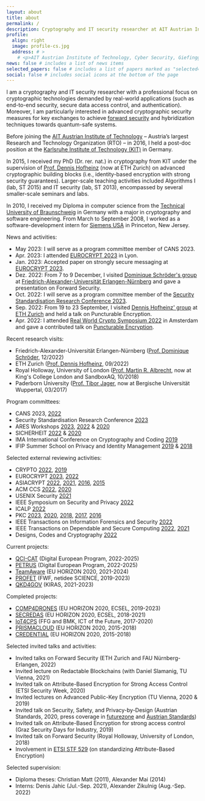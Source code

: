 ```yaml
---
layout: about
title: about
permalink: /
description: Cryptography and IT security researcher at AIT Austrian Institute of Technology, Vienna; PhD in cryptography from Karlsruhe Institute of Technology, Germany.
profile:
  align: right
  image: profile-cs.jpg
  address: # >
    # <p>AIT Austrian Institute of Technology, Cyber Security, Giefinggasse 4, 1220 Vienna, Austria, first name dot last name at ait dot ac dot at</p>
news: false # includes a list of news items
selected_papers: false # includes a list of papers marked as "selected={true}"
social: false # includes social icons at the bottom of the page
---
```


I am a cryptography and IT security researcher with a professional focus on cryptographic technologies demanded by real-world applications (such as end-to-end security, secure data access control, and authentication). Moreover, I am particularly interested in advanced cryptographic security measures for key exchanges to achieve <a href="{{ '/blog/2021/PE/' | relative_url }}">forward security</a> and hybridization techniques towards quantum-safe systems.

Before joining the <a href="https://www.ait.ac.at" target="_blank" rel="noopener">AIT Austrian Institute of Technology</a> – Austria’s largest Research and Technology Organization (RTO) – in 2016, I held a post-doc position at the <a href="https://kit.edu" target="_blank" rel="nooppener">Karlsruhe Institute of Technology (KIT)</a> in Germany.

In 2015, I received my PhD (Dr. rer. nat.) in cryptography from KIT under the supervision of <a href="https://people.inf.ethz.ch/dhofheinz" target="_blank" rel="noopener">Prof. Dennis Hofheinz</a> (now at ETH Zurich) on advanced cryptographic building blocks (i.e., identity-based encryption with strong security guarantees). Larger-scale teaching activities included Algorithms I (lab, ST 2015) and IT security (lab, ST 2013), encompassed by several smaller-scale seminars and labs.

In 2010, I received my Diploma in computer science from the <a href="https://www.tu-braunschweig.de/en/" target="_blank" rel="nooppener">Technical University of Braunschweig</a> in Germany with a major in cryptography and software engineering. From March to September 2008, I worked as a software-development intern for <a href="https://www.siemens.com/us/en.html" target="_blank" rel="nooppener">Siemens USA</a> in Princeton, New Jersey.

News and activities: 
<ul>
 <li>May 2023: I will serve as a program committee member of CANS 2023.</li>
 <li>Apr. 2023: I attended <a href="https://eurocrypt.iacr.org/2023/" target="_blank" rel="noopener">EUROCRYPT 2023</a> in Lyon.</li>
 <li>Jan. 2023: Accepted paper on strongly secure messaging at <a href="https://eurocrypt.iacr.org/2023/" target="_blank" rel="noopener">EUROCRYPT 2023</a>.</li>
 <li>Dez. 2022: From 7 to 9 December, I visited <a href="https://www.chaac.tf.fau.eu" target="_blank" rel="noopener">Dominique Schröder's group</a> at <a href="https://www.fau.eu" target="_blank" rel="noopener">Friedrich-Alexander-Universität Erlangen-Nürnberg</a> and gave a presentation on Forward Security.</li>
 <li>Oct. 2022: I will serve as a program committee member of the <a href="https://ssresearch2023.github.io" target="_blank" rel="noopener">Security Standardisation Research Conference 2023</a>.</li>
 <li>Sep. 2022: From 19 to 23 September, I visited <a href="https://foc.ethz.ch" target="_blank" rel="noopener">Dennis Hofheinz' group</a> at <a href="https://ethz.ch" target="_blank" rel="noopener">ETH Zurich</a> and held a talk on Puncturable Encryption.</li>
 <li>Apr. 2022: I attended <a href="https://rwc.iacr.org/2022" target="_blank" rel="noopener">Real World Crypto Symposium 2022</a> in Amsterdam and gave a contributed talk on <a href="https://iacr.org/submit/files/slides/2022/rwc/rwc2022/51/slides.pdf" target="_blank" rel="noopener">Puncturable Encryption</a>.</li>
</ul>

Recent research visits: 
<ul>
 <li>Friedrich-Alexander-Universität Erlangen-Nürnberg (<a href="https://www.chaac.tf.fau.eu" target="_blank" rel="noopener">Prof. Dominique Schröder</a>, 12/2022)</li>
 <li>ETH Zurich (<a href="https://foc.ethz.ch" target="_blank" rel="noopener">Prof. Dennis Hofheinz</a>, 09/2022)</li>
 <li>Royal Holloway, University of London (<a href="https://malb.io" target="_blank" rel="noopener">Prof. Martin R. Albrecht</a>, now at King's College London and SandboxAQ, 10/2018)</li>
 <li>Paderborn University (<a href="https://itsc.uni-wuppertal.de/en/group-members/prof-dr-ing-tibor-jager/" target="_blank" rel="noopener">Prof. Tibor Jager</a>, now at Bergische Universität Wuppertal, 03/2017)</li>
</ul>

Program committees: 
<ul>
 <li>CANS 2023, <a href="https://www.cans2022.com" target="_blank" rel="noopener">2022</a></li>
 <li>Security Standardisation Research Conference <a href="https://ssresearch2023.github.io" target="_blank" rel="noopener">2023</a></li>
 <li>ARES Workshops <a href="https://www.ares-conference.eu/secpid-2023/" target="_blank" rel="noopener">2023</a>, <a href="https://2022.ares-conference.eu/workshops-eu-symposium/secpid-2022/index.html" target="_blank" rel="noopener">2022</a> & <a href="https://2020.ares-conference.eu/workshops/wisi-2020/index.html" target="_blank" rel="noopener">2020</a></li>
 <li>SICHERHEIT <a href="https://www.sicherheit2022.kit.edu" target="_blank" rel="noopener">2022</a> & <a href="https://www.uni-goettingen.de/de/603140.html" target="_blank" rel="noopener">2020</a></li>
 <li>IMA International Conference on Cryptography and Coding <a href="https://malb.io/imacc2019/" target="_blank" rel="noopener">2019</a></li>
 <li>IFIP Summer School on Privacy and Identity Management <a href="https://www.ifip-summerschool.org" target="_blank" rel="noopener">2019</a> & <a href="https://www.ifip-summerschool.org" target="_blank" rel="noopener">2018</a></li>
</ul>

Selected external reviewing activities: 
<ul>
 <li>CRYPTO <a href="https://crypto.iacr.org/2022/" target="_blank" rel="noopener">2022</a>, <a href="https://crypto.iacr.org/2019/" target="_blank" rel="noopener">2019</a></li>
 <li>EUROCRYPT <a href="https://eurocrypt.iacr.org/2023/" target="_blank" rel="noopener">2023</a>, <a href="https://eurocrypt.iacr.org/2022/" target="_blank" rel="noopener">2022</a></li>
 <li>ASIACRYPT <a href="https://asiacrypt.iacr.org/2022/" target="_blank" rel="noopener">2022</a>, <a href="https://asiacrypt.iacr.org/2021/" target="_blank" rel="noopener">2021</a>, <a href="https://www.iacr.org/conferences/asiacrypt2016/www.asiacrypt2016.org/index.html" target="_blank" rel="noopener">2016</a>, <a href="https://www.math.auckland.ac.nz/~sgal018/AC2015/index.html" target="_blank" rel="noopener">2015</a></li>
 <li>ACM CCS <a href="https://www.sigsac.org/ccs/CCS2022/" target="_blank" rel="noopener">2022</a>, <a href="https://www.sigsac.org/ccs/CCS2020/" target="_blank" rel="noopener">2020</a></li>
 <li>USENIX Security <a href="https://www.usenix.org/conference/usenixsecurity21" target="_blank" rel="noopener">2021</a></li>
 <li>IEEE Symposium on Security and Privacy <a href="https://www.ieee-security.org/TC/SP2022/cfpapers.html" target="_blank" rel="noopener">2022</a></li>
 <li>ICALP <a href="https://icalp2022.irif.fr" target="_blank" rel="noopener">2022</a></li>
 <li>PKC <a href="https://pkc.iacr.org/2023/" target="_blank" rel="noopener">2023</a>, <a href="https://pkc.iacr.org/2020/" target="_blank" rel="noopener">2020</a>, <a href="https://pkc.iacr.org/2018/" target="_blank" rel="noopener">2018</a>, <a href="https://www.iacr.org/workshops/pkc2017/" target="_blank" rel="noopener">2017</a>, <a href="https://troll.iis.sinica.edu.tw/pkc16/" target="_blank" rel="noopener">2016</a></li>
 <li>IEEE Transactions on Information Forensics and Security <a href="https://ieeexplore.ieee.org/xpl/RecentIssue.jsp?punumber=10206" target="_blank" rel="noopener">2022</a></li>
 <li>IEEE Transactions on Dependable and Secure Computing <a href="https://ieeexplore.ieee.org/xpl/aboutJournal.jsp?punumber=8858" target="_blank" rel="noopener">2022</a>, <a href="https://ieeexplore.ieee.org/xpl/aboutJournal.jsp?punumber=8858" target="_blank" rel="noopener">2021</a></li>
 <li>Designs, Codes and Cryptography <a href="https://www.springer.com/journal/10623/" target="_blank" rel="noopener">2022</a></li>
 <!-- <li>CT-RSA <a href="https://sites.google.com/site/ctrsa2021/" target="_blank" rel="noopener">2021</a></li>-->
 <!-- <li>EuroS&P <a href="http://www.ieee-security.org/TC/EuroSP2018/" target="_blank" rel="noopener">2018</a></li>-->
</ul>

Current projects: 

<ul>
 <li><a href="https://qci-cat.at" target="_blank" rel="noopener">QCI-CAT</a> (Digital European Program, 2022-2025)</li>
 <li><a href="https://petrus-euroqci.eu" target="_blank" rel="noopener">PETRUS</a> (Digital European Program, 2022-2025)</li>
 <li><a href="https://teamaware.eu" target="_blank" rel="noopener">TeamAware</a> (EU HORIZON 2020, 2021-2024)</li>
 <li><a href="https://profet.at/" target="_blank" rel="noopener">PROFET</a> (FWF, netidee SCIENCE, 2019-2023)</li>
 <li><a href="https://www.kiras.at/gefoerderte-projekte/detail/qkd4gov" target="_blank" rel="noopener">QKD4GOV</a> (KIRAS, 2021-2023)</li>
</ul>

Completed projects: 

<ul>
 <li><a href="https://www.comp4drones.eu/" target="_blank" rel="noopener">COMP4DRONES</a> (EU HORIZON 2020, ECSEL, 2019-2023)</li>
 <li><a href="https://www.secredas-project.eu" target="_blank" rel="noopener">SECREDAS</a> (EU HORIZON 2020, ECSEL, 2018-2021)</li>
 <li><a href="https://www.iot4cps.at" target="_blank" rel="noopener">IoT4CPS</a> (FFG and BMK, ICT of the Future, 2017-2020)</li>
 <li><a href="https://prismacloud.eu/" target="_blank" rel="noopener">PRISMACLOUD</a> (EU HORIZON 2020, 2015-2018)</li>
 <li><a href="https://credential.eu/" target="_blank" rel="noopener">CREDENTIAL</a> (EU HORIZON 2020, 2015-2018)</li>
</ul>

Selected invited talks and activities:

<ul>
 <li>Invited talks on Forward Security (ETH Zurich and FAU Nürnberg-Erlangen, 2022)</li>
 <li>Invited lecture on Redactable Blockchains (with Daniel Slamanig, TU Vienna, 2021)</li>
 <li>Invited talk on Attribute-Based Encryption for Strong Access Control (ETSI Security Week, 2020)</li>
 <li>Invited lectures on Advanced Public-Key Encryption (TU Vienna, 2020 & 2019)</li>
 <li>Invited talk on Security, Safety, and Privacy-by-Design (Austrian Standards, 2020, press coverage in <a href="https://futurezone.at/b2b/design-standards-muessen-von-anfang-an-mitgedacht-werden/401088141" target="_blank" rel="noopener">futurezone</a> and <a href="https://www.austrian-standards.at/de/themengebiete/digitalisierung-datensicherheit/iot-fachkongress-nachbericht-2020" target="_blank" rel="noopener">Austrian Standards</a>)</li>
 <li>Invited talk on Attribute-Based Encryption for strong access control (Graz Security Days for Industry, 2019)</li>
 <li>Invited talk on Forward Security (Royal Holloway, University of London, 2018)</li>
 <li>Involvement in <a href="https://portal.etsi.org/STF/STFs/STFHomePages/STF529" target="_blank" rel="noopener">ETSI STF 529</a> (on standardizing Attribute-Based Encryption)</li>
</ul>

Selected supervision:

<ul>
 <li>Diploma theses: Christian Matt (2011), Alexander Mai (2014)</li>
 <li>Interns: Denis Jahic (Jul.-Sep. 2021), Alexander Zikulnig (Aug.-Sep. 2022)</li>
</ul>